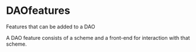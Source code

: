 # DAOfeatures
Features that can be added to a DAO

A DAO feature consists of a scheme and a front-end for interaction with that scheme.
